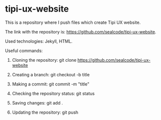 # tipi-ux-website

This is a repository where I push files which create Tipi UX website.

The link with the repository is: https://github.com/sealcode/tipi-ux-website.

Used technologies: Jekyll, HTML.


Useful commands:

1) Cloning the repository: git clone https://github.com/sealcode/tipi-ux-website
 
2) Creating a branch: git checkout -b title
 
3) Making a commit: git commit -m "title"
 
4) Checking the repository status: git status
 
5) Saving changes: git add .
 
6. Updating the repository: git push
